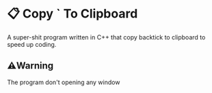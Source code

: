 # 📋 Copy ` To Clipboard
A super-shit program written in C++ that copy backtick to clipboard to speed up coding.

## ⚠️Warning
The program don't opening any window

